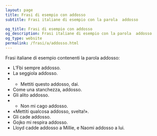 ```yaml
---
layout: page
title: Frasi di esempio con addosso 
subtitle: Frasi italiane di esempio con la parola  addosso

og_title: Frasi di esempio con addosso 
og_description: Frasi italiane di esempio con la parola  addosso
og_type: website
permalink: /frasi/a/addosso.html
---
```


Frasi italiane di esempio contenenti la parola addosso:


- L’Fbi sempre addosso.
- La seggiola addosso.
- - Mettiti questo addosso, dai.
- Come una stanchezza, addosso.
- Gli alito addosso.
- - Non mi cago addosso.
- «Mettiti qualcosa addosso, svelta!».
- Gli cade addosso.
- Gojko mi respira addosso.
- Lloyd cadde addosso a Millie, e Naomi addosso a lui.
